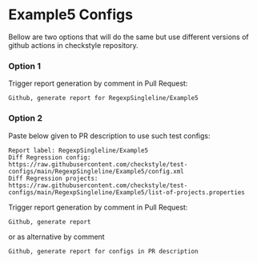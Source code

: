 # Example5 Configs

Bellow are two options that will do the same but use different versions
of github actions in checkstyle repository.


### Option 1
Trigger report generation by comment in Pull Request:
```
Github, generate report for RegexpSingleline/Example5
```

### Option 2

Paste below given to PR description to use such test configs:
```
Report label: RegexpSingleline/Example5
Diff Regression config: https://raw.githubusercontent.com/checkstyle/test-configs/main/RegexpSingleline/Example5/config.xml
Diff Regression projects: https://raw.githubusercontent.com/checkstyle/test-configs/main/RegexpSingleline/Example5/list-of-projects.properties
```

Trigger report generation by comment in Pull Request:
```
Github, generate report
```
or as alternative by comment
```
Github, generate report for configs in PR description
```
